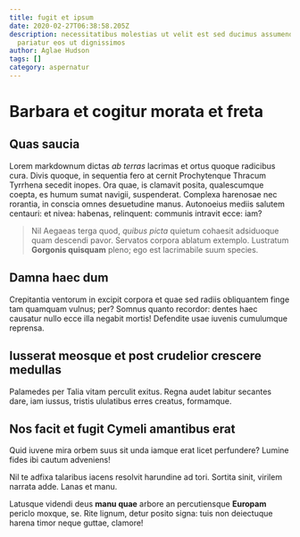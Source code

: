 ```yaml
---
title: fugit et ipsum
date: 2020-02-27T06:38:58.205Z
description: necessitatibus molestias ut velit est sed ducimus assumenda
  pariatur eos ut dignissimos
author: Aglae Hudson
tags: []
category: aspernatur
---
```


# Barbara et cogitur morata et freta

## Quas saucia

Lorem markdownum dictas *ab terras* lacrimas et ortus quoque radicibus cura.
Divis quoque, in sequentia fero at cernit Prochytenque Thracum Tyrrhena secedit
inopes. Ora quae, is clamavit posita, qualescumque coepta, es humum sumat
navigii, suspenderat. Complexa harenosae nec rorantia, in conscia omnes
desuetudine manus. Autonoeius mediis salutem centauri: et nivea: habenas,
relinquent: communis intravit ecce: iam?

> Nil Aegaeas terga quod, *quibus picta* quietum cohaesit adsiduoque quam
> descendi pavor. Servatos corpora ablatum extemplo. Lustratum **Gorgonis
> quisquam** pleno; ego est lacrimabile suum species.

## Damna haec dum

Crepitantia ventorum in excipit corpora et quae sed radiis obliquantem finge tam
quamquam vulnus; per? Somnus quanto recordor: dentes haec causatur nullo ecce
illa negabit mortis! Defendite usae iuvenis cumulumque reprensa.

## Iusserat meosque et post crudelior crescere medullas

Palamedes per Talia vitam perculit exitus. Regna audet labitur secantes dare,
iam iussus, tristis ululatibus erres creatus, formamque.

## Nos facit et fugit Cymeli amantibus erat

Quid iuvene mira orbem suus sit unda iamque erat licet perfundere? Lumine fides
ibi cautum adveniens!

Nil te adfixa talaribus iacens resolvit harundine ad tori. Sortita sinit,
virilem narrata adde. Lanas et manu.

Latusque videndi deus **manu quae** arbore an percutiensque **Europam** periclo
moxque, se. Rite lignum, detur posito signa: tuis non deiectuque harena timor
neque guttae, clamore!

